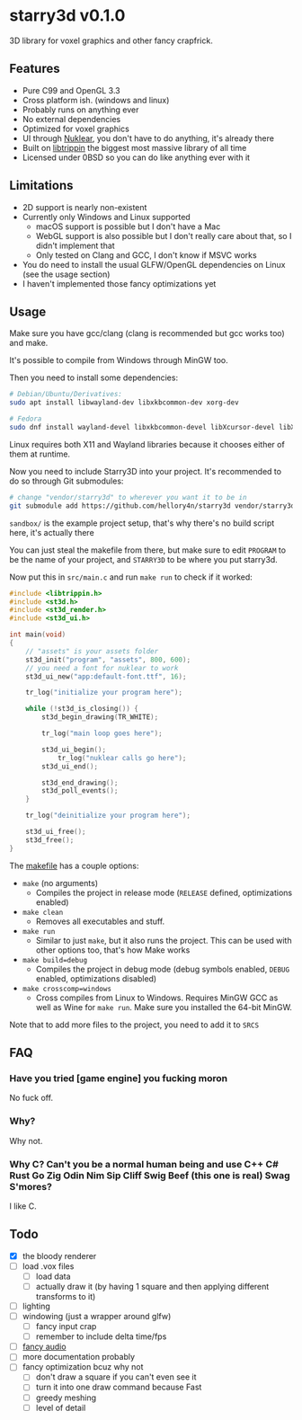 # starry3d v0.1.0

3D library for voxel graphics and other fancy crapfrick.

## Features

- Pure C99 and OpenGL 3.3
- Cross platform ish. (windows and linux)
- Probably runs on anything ever
- No external dependencies
- Optimized for voxel graphics
- UI through [Nuklear](https://github.com/Immediate-Mode-UI/Nuklear), you don't have to do anything, it's
  already there
- Built on [libtrippin](https://github.com/hellory4n/libtrippin) the biggest most massive library of all time
- Licensed under 0BSD so you can do like anything ever with it

## Limitations

- 2D support is nearly non-existent
- Currently only Windows and Linux supported
	- macOS support is possible but I don't have a Mac
	- WebGL support is also possible but I don't really care about that, so I didn't implement that
	- Only tested on Clang and GCC, I don't know if MSVC works
- You do need to install the usual GLFW/OpenGL dependencies on Linux (see the usage section)
- I haven't implemented those fancy optimizations yet

## Usage

Make sure you have gcc/clang (clang is recommended but gcc works too) and make.

It's possible to compile from Windows through MinGW too.

Then you need to install some dependencies:

```sh
# Debian/Ubuntu/Derivatives:
sudo apt install libwayland-dev libxkbcommon-dev xorg-dev

# Fedora
sudo dnf install wayland-devel libxkbcommon-devel libXcursor-devel libXi-devel libXinerama-devel libXrandr-devel
```

Linux requires both X11 and Wayland libraries because it chooses either of them at runtime.

Now you need to include Starry3D into your project. It's recommended to do so through Git submodules:

```sh
# change "vendor/starry3d" to wherever you want it to be in
git submodule add https://github.com/hellory4n/starry3d vendor/starry3d
```

`sandbox/` is the example project setup, that's why there's no build script here, it's actually there

You can just steal the makefile from there, but make sure to edit `PROGRAM` to be the name of your project,
and `STARRY3D` to be where you put starry3d.

Now put this in `src/main.c` and run `make run` to check if it worked:

```c
#include <libtrippin.h>
#include <st3d.h>
#include <st3d_render.h>
#include <st3d_ui.h>

int main(void)
{
    // "assets" is your assets folder
    st3d_init("program", "assets", 800, 600);
    // you need a font for nuklear to work
    st3d_ui_new("app:default-font.ttf", 16);

    tr_log("initialize your program here");

    while (!st3d_is_closing()) {
        st3d_begin_drawing(TR_WHITE);

        tr_log("main loop goes here");

        st3d_ui_begin();
            tr_log("nuklear calls go here");
        st3d_ui_end();

        st3d_end_drawing();
        st3d_poll_events();
    }

    tr_log("deinitialize your program here");

    st3d_ui_free();
    st3d_free();
}
```

The [makefile](./sandbox/Makefile) has a couple options:

- `make` (no arguments)
	- Compiles the project in release mode (`RELEASE` defined, optimizations enabled)
- `make clean`
	- Removes all executables and stuff.
- `make run`
	- Similar to just `make`, but it also runs the project. This can be used with other options too, that's
	  how Make works
- `make build=debug`
	- Compiles the project in debug mode (debug symbols enabled, `DEBUG` enabled, optimizations disabled)
- `make crosscomp=windows`
	- Cross compiles from Linux to Windows. Requires MinGW GCC as well as Wine for `make run`. Make sure you
	  installed the 64-bit MinGW.

Note that to add more files to the project, you need to add it to `SRCS`

## FAQ

### Have you tried [game engine] you fucking moron

No fuck off.

### Why?

Why not.

### Why C? Can't you be a normal human being and use C++ C# Rust Go Zig Odin Nim Sip Cliff Swig Beef (this one is real) Swag S'mores?

I like C.

## Todo

- [x] the bloody renderer
- [ ] load .vox files
	- [ ] load data
	- [ ] actually draw it (by having 1 square and then applying different transforms to it)
- [ ] lighting
- [ ] windowing (just a wrapper around glfw)
	- [ ] fancy input crap
	- [ ] remember to include delta time/fps
- [ ] [fancy audio](https://www.youtube.com/watch?v=u6EuAUjq92k)
- [ ] more documentation probably
- [ ] fancy optimization bcuz why not
	- [ ] don't draw a square if you can't even see it
	- [ ] turn it into one draw command because Fast
	- [ ] greedy meshing
	- [ ] level of detail
